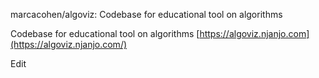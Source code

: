 marcacohen/algoviz: Codebase for educational tool on algorithms

  Codebase for educational tool on algorithms   [https://algoviz.njanjo.com](https://algoviz.njanjo.com/)

 Edit